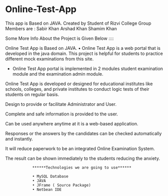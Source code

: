 # Online-Test-App
This app is Based on JAVA. 
Created by Student of Rizvi College 
Group Members are :
Sabir Khan
Arshad Khan
Shamim Khan

Some More Info About the Project is Given Below ::::

Online Test App is Based on JAVA.
• Online Test App is a web portal that is developed in the java domain. This project is helpful for students to practice different mock examinations from this site.

* Online Test App portal is implemented in 2 modules student examination module and the examination admin module. 

Online Test App is developed or designed for educational institutes like schools, colleges, and private institutes to conduct logic tests of their students on regular basis.

Design to provide or facilitate Administrator and User.

Complete and safe information is provided to the user.

Can be used anywhere anytime at it is a web-based application.

Responses or the answers by the candidates can be checked automatically and instantly.

It will reduce paperwork to be an integrated Online Examination System.

The result can be shown immediately to the students reducing the anxiety.

                ******Technologies we are going to use******
                
                • MySQL Database
                • JAVA
                • JFrame ( Source Package) 
                • Netbean IDE


